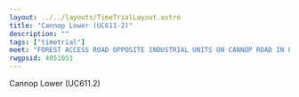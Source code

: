 ```yaml
---
layout: ../../layouts/TimeTrialLayout.astro
title: "Cannop Lower (UC611-2)"
description: ""
tags: ["timetrial"]
meet: "FOREST ACCESS ROAD OPPOSITE INDUSTRIAL UNITS ON CANNOP ROAD IN PARKEND 30MPH ZONE  NOTE: THIS COURSE IS USED FOR 1, 2 AND 3 LAPS EVENTS."
rwgpsid: 4051051
---
```


Cannop Lower (UC611.2)